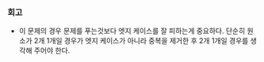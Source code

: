 ### 회고
- 이 문제의 경우 문제를 푸는것보다 엣지 케이스를 잘 피하는게 중요하다. 단순히 원소가 2개 1개일 경우가 엣지 케이스가 아니라 중복을 제거한 후 2개 1개일 경우를 생각해 주어야 한다.